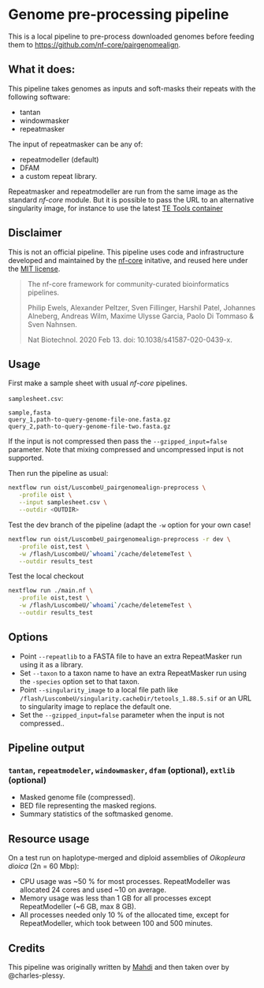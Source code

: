 Genome pre-processing pipeline
==============================

This is a local pipeline to pre-process downloaded genomes before feeding them
to <https://github.com/nf-core/pairgenomealign>.

## What it does:

This pipeline takes genomes as inputs and soft-masks their repeats with the following software:

 - tantan
 - windowmasker
 - repeatmasker

The input of repeatmasker can be any of:
 - repeatmodeller (default)
 - DFAM
 - a custom repeat library.

Repeatmasker and repeatmodeller are run from the same image as the standard _nf-core_ module.  But it is possible to pass the URL to an alternative singularity image, for instance to use the latest [TE Tools container](https://github.com/Dfam-consortium/TETools?tab=readme-ov-file#dfam-te-tools-container)

## Disclaimer

This is not an official pipeline. This pipeline uses code and infrastructure developed and maintained by the [nf-core](https://nf-co.re) initative, and reused here under the [MIT license](https://github.com/nf-core/tools/blob/master/LICENSE).
 
> The nf-core framework for community-curated bioinformatics pipelines.
>
> Philip Ewels, Alexander Peltzer, Sven Fillinger, Harshil Patel, Johannes Alneberg, Andreas Wilm, Maxime Ulysse Garcia, Paolo Di Tommaso & Sven Nahnsen.
>
> Nat Biotechnol. 2020 Feb 13. doi: 10.1038/s41587-020-0439-x.

## Usage

First make a sample sheet with usual _nf-core_ pipelines.

`samplesheet.csv`:

```csv
sample,fasta
query_1,path-to-query-genome-file-one.fasta.gz
query_2,path-to-query-genome-file-two.fasta.gz
```

If the input is not compressed then pass the `--gzipped_input=false` parameter.
Note that mixing compressed and uncompressed input is not supported.

Then run the pipeline as usual:

```bash
nextflow run oist/LuscombeU_pairgenomealign-preprocess \
   -profile oist \
   --input samplesheet.csv \
   --outdir <OUTDIR>
```

Test the dev branch of the pipeline (adapt the `-w` option for your own case!

```bash
nextflow run oist/LuscombeU_pairgenomealign-preprocess -r dev \
   -profile oist,test \
   -w /flash/LuscombeU/`whoami`/cache/deletemeTest \
   --outdir results_test
```

Test the local checkout

```bash
nextflow run ./main.nf \
   -profile oist,test \
   -w /flash/LuscombeU/`whoami`/cache/deletemeTest \
   --outdir results_test
```

## Options

 - Point `--repeatlib` to a FASTA file to have an extra RepeatMasker run using it as a library.
 - Set `--taxon` to a taxon name to have an extra RepeatMasker run using the `-species` option set to that taxon.
 - Point `--singularity_image` to a local file path like `/flash/LuscombeU/singularity.cacheDir/tetools_1.88.5.sif` or an URL to singularity image to replace the default one.
 - Set the `--gzipped_input=false` parameter when the input is not compressed..

## Pipeline output

### `tantan`, `repeatmodeler`, `windowmasker`, `dfam` (optional), `extlib` (optional)

 - Masked genome file (compressed).
 - BED file representing the masked regions.
 - Summary statistics of the softmasked genome.

## Resource usage

On a test run on haplotype-merged and diploid assemblies of _Oikopleura dioica_ (2n = 60 Mbp):

 - CPU usage was ~50 % for most processes.  RepeatModeller was allocated 24 cores and used ~10 on average.
 - Memory usage was less than 1 GB for all processes except RepeatModeller (~6 GB, max 8 GB).
 - All processes needed only 10 % of the allocated time, except for RepeatModeller, which took between 100 and 500 minutes.

## Credits

This pipeline was originally written by [Mahdi](https://github.com/U13bs1125) and then
taken over by @charles-plessy.
